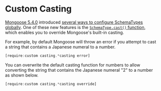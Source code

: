 # Custom Casting

[Mongoose 5.4.0](https://github.com/Automattic/mongoose/blob/master/History.md#540--2018-12-14) introduced [several ways to configure SchemaTypes globally](http://thecodebarbarian.com/whats-new-in-mongoose-54-global-schematype-configuration). One of these new features is the [`SchemaType.cast()` function](https://mongoosejs.com/docs/api.html#schematype_SchemaType-cast), which enables you to override Mongoose's built-in casting.

For example, by default Mongoose will throw an error if you attempt to cast
a string that contains a Japanese numeral to a number.

```javascript
[require:custom casting.*casting error]
```

You can overwrite the default casting function for numbers to allow converting
the string that contains the Japanese numeral "2" to a number as shown below.

```javascript
[require:custom casting.*casting override]
```